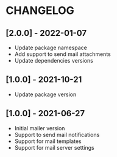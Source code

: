 # CHANGELOG

## [2.0.0] - 2022-01-07

- Update package namespace
- Add support to send mail attachments
- Update dependencies versions

## [1.0.0] - 2021-10-21

- Update package version

## [1.0.0] - 2021-06-27

- Initial mailer version
- Support to send mail notifications
- Support for mail templates
- Support for mail server settings
